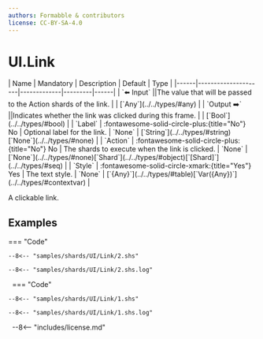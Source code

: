 ```yaml
---
authors: Formabble & contributors
license: CC-BY-SA-4.0
---
```



# UI.Link

<div class="sh-parameters" markdown="1">
| Name | Mandatory | Description | Default | Type |
|------|---------------------|-------------|---------|------|
| `⬅️ Input` ||The value that will be passed to the Action shards of the link. | | [`Any`](../../types/#any) |
| `Output ➡️` ||Indicates whether the link was clicked during this frame. | | [`Bool`](../../types/#bool) |
| `Label` | :fontawesome-solid-circle-plus:{title="No"} No  | Optional label for the link. | `None` | [`String`](../../types/#string)[`None`](../../types/#none) |
| `Action` | :fontawesome-solid-circle-plus:{title="No"} No  | The shards to execute when the link is clicked. | `None` | [`None`](../../types/#none)[`Shard`](../../types/#object)[`[Shard]`](../../types/#seq) |
| `Style` | :fontawesome-solid-circle-xmark:{title="Yes"} Yes  | The text style. | `None` | [`{Any}`](../../types/#table)[`Var({Any})`](../../types/#contextvar) |

</div>

A clickable link.

## Examples

=== "Code"

  ```x86asm linenums="1"
  --8<-- "samples/shards/UI/Link/2.shs"
  ```

  ```
  --8<-- "samples/shards/UI/Link/2.shs.log"
  ```
&nbsp;
=== "Code"

  ```x86asm linenums="1"
  --8<-- "samples/shards/UI/Link/1.shs"
  ```

  ```
  --8<-- "samples/shards/UI/Link/1.shs.log"
  ```
&nbsp;
--8<-- "includes/license.md"

